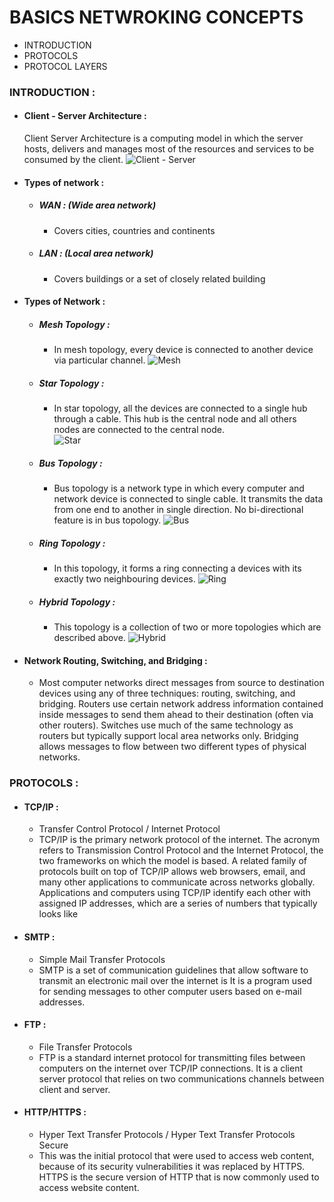 # BASICS NETWROKING CONCEPTS
  * INTRODUCTION
  * PROTOCOLS
  * PROTOCOL LAYERS
  
 ### INTRODUCTION :
  * #### Client - Server Architecture :
    Client Server Architecture is a computing model in which the server hosts, delivers and manages most of the resources and services to be consumed by the client. 
    ![Client - Server](https://www.w3schools.in/wp-content/uploads/2019/01/client-server.jpg)

  * #### Types of network :
    * ##### WAN : (Wide area network)
      - Covers cities, countries and continents
      
    * ##### LAN : (Local area network)
      - Covers buildings or a set of closely related building
      
  * #### Types of Network : 
    * ##### Mesh Topology : 
      - In mesh topology, every device is connected to another device via particular channel. 
      ![Mesh](https://media.geeksforgeeks.org/wp-content/uploads/1-75.png)
      
    * #####  Star Topology :
      - In star topology, all the devices are connected to a single hub through a cable. This hub is the central node and all others nodes are connected to the central node.      
      ![Star](https://media.geeksforgeeks.org/wp-content/uploads/2-49.png)
    
    * ##### Bus Topology : 
      - Bus topology is a network type in which every computer and network device is connected to single cable. It transmits the data from one end to another in single direction. No bi-directional feature is in bus topology.
     ![Bus](https://media.geeksforgeeks.org/wp-content/uploads/3-55.png)
       
    * ##### Ring Topology :
      - In this topology, it forms a ring connecting a devices with its exactly two neighbouring devices.
      ![Ring](https://media.geeksforgeeks.org/wp-content/uploads/4-32.png)
      
    * ##### Hybrid Topology :
      - This topology is a collection of two or more topologies which are described above.
      ![Hybrid](https://media.geeksforgeeks.org/wp-content/uploads/5-23.png)
   
  * ####  Network Routing, Switching, and Bridging :
    * Most computer networks direct messages from source to destination devices using any of three techniques: routing, switching, and bridging. Routers use certain network address information contained inside messages to send them ahead to their destination (often via other routers). Switches use much of the same technology as routers but typically support local area networks only. Bridging allows messages to flow between two different types of physical networks.

### PROTOCOLS :
  * #### TCP/IP :
    - Transfer Control Protocol / Internet Protocol
    - TCP/IP is the primary network protocol of the internet. The acronym refers to Transmission Control Protocol and the Internet Protocol, the two frameworks on which the model is based. A related family of protocols built on top of TCP/IP allows web browsers, email, and many other applications to communicate across networks globally. Applications and computers using TCP/IP identify each other with assigned IP addresses, which are a series of numbers that typically looks like 

  * #### SMTP :
    - Simple Mail Transfer Protocols
    - SMTP is a set of communication guidelines that allow software to transmit an electronic mail over the internet is It is a program used for sending messages to other computer users based on e-mail addresses.
    
  * #### FTP :
    - File Transfer Protocols
    - FTP is a standard internet protocol for transmitting files between computers on the internet over TCP/IP connections. It is a client server protocol that relies on two communications channels between client and server.
    
  * #### HTTP/HTTPS :
    - Hyper Text Transfer Protocols / Hyper Text Transfer Protocols Secure
    - This was the initial protocol that were used to access web content, because of its security vulnerabilities it was replaced by HTTPS. HTTPS is the secure version of HTTP that is now commonly used to access website content.
   
   
    
